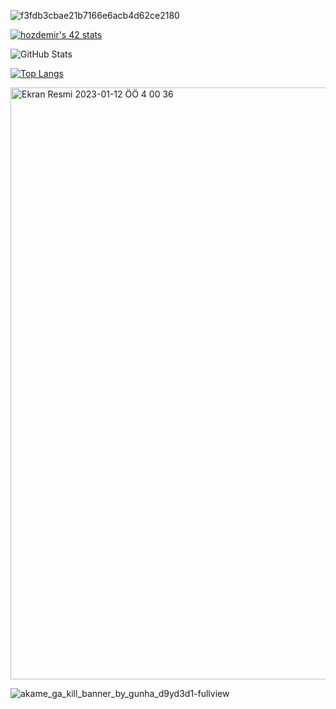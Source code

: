 ![f3fdb3cbae21b7166e6acb4d62ce2180](https://user-images.githubusercontent.com/94466351/195575216-c95bc323-5062-4f44-9888-02c59f968279.jpeg)


[![hozdemir's 42 stats](https://badge42.vercel.app/api/v2/cl96wo4gz00360gla3dv8dxpx/stats?cursusId=21&coalitionId=228)](https://github.com/JaeSeoKim/badge42)

![GitHub Stats](https://github-readme-stats.vercel.app/api?username=ifmai&theme=tokyonight)

[![Top Langs](https://github-readme-stats.vercel.app/api/top-langs/?username=ifmai&layout=compact&theme=tokyonight)](https://github.com/ifmai)


<img width="947" alt="Ekran Resmi 2023-01-12 ÖÖ 4 00 36" src="https://user-images.githubusercontent.com/94466351/211950869-52321932-8e57-40f7-affb-a3b7dfa8d7ee.png">


![akame_ga_kill_banner_by_gunha_d9yd3d1-fullview](https://user-images.githubusercontent.com/94466351/195575353-7fdcb4d7-7cc5-45b8-8bc0-df7a5c914e11.jpeg)

